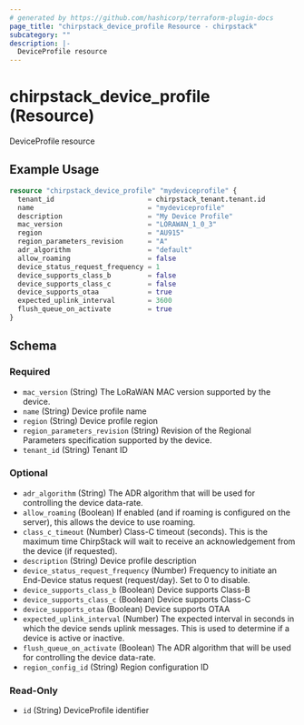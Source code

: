 ```yaml
---
# generated by https://github.com/hashicorp/terraform-plugin-docs
page_title: "chirpstack_device_profile Resource - chirpstack"
subcategory: ""
description: |-
  DeviceProfile resource
---
```


# chirpstack_device_profile (Resource)

DeviceProfile resource

## Example Usage

```terraform
resource "chirpstack_device_profile" "mydeviceprofile" {
  tenant_id                       = chirpstack_tenant.tenant.id
  name                            = "mydeviceprofile"
  description                     = "My Device Profile"
  mac_version                     = "LORAWAN_1_0_3"
  region                          = "AU915"
  region_parameters_revision      = "A"
  adr_algorithm                   = "default"
  allow_roaming                   = false
  device_status_request_frequency = 1
  device_supports_class_b         = false
  device_supports_class_c         = false
  device_supports_otaa            = true
  expected_uplink_interval        = 3600
  flush_queue_on_activate         = true
}
```

<!-- schema generated by tfplugindocs -->
## Schema

### Required

- `mac_version` (String) The LoRaWAN MAC version supported by the device.
- `name` (String) Device profile name
- `region` (String) Device profile region
- `region_parameters_revision` (String) Revision of the Regional Parameters specification supported by the device.
- `tenant_id` (String) Tenant ID

### Optional

- `adr_algorithm` (String) The ADR algorithm that will be used for controlling the device data-rate.
- `allow_roaming` (Boolean) If enabled (and if roaming is configured on the server), this allows the device to use roaming.
- `class_c_timeout` (Number) Class-C timeout (seconds). This is the maximum time ChirpStack will wait to receive an acknowledgement from the device (if requested).
- `description` (String) Device profile description
- `device_status_request_frequency` (Number) Frequency to initiate an End-Device status request (request/day). Set to 0 to disable.
- `device_supports_class_b` (Boolean) Device supports Class-B
- `device_supports_class_c` (Boolean) Device supports Class-C
- `device_supports_otaa` (Boolean) Device supports OTAA
- `expected_uplink_interval` (Number) The expected interval in seconds in which the device sends uplink messages. This is used to determine if a device is active or inactive.
- `flush_queue_on_activate` (Boolean) The ADR algorithm that will be used for controlling the device data-rate.
- `region_config_id` (String) Region configuration ID

### Read-Only

- `id` (String) DeviceProfile identifier
